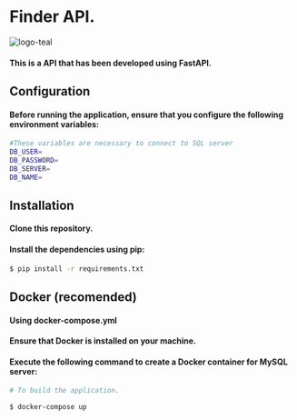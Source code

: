 # Finder API.

![logo-teal](https://github.com/Sebastian9751/tramifast-api/assets/85807291/232a0041-1384-4988-8fd9-41903e5e11c2)

#### This is a API that has been developed using  FastAPI.

## Configuration

#### Before running the application, ensure that you configure the following environment variables:

```bash
#These variables are necessary to connect to SQL server
DB_USER=
DB_PASSWORD=
DB_SERVER=
DB_NAME=
```

## Installation

#### Clone this repository.

#### Install the dependencies using pip:

```bash
$ pip install -r requirements.txt
```
## Docker (recomended)

#### Using docker-compose.yml

#### Ensure that Docker is installed on your machine.

#### Execute the following command to create a Docker container for MySQL server:

```bash
# To build the application.

$ docker-compose up
```

